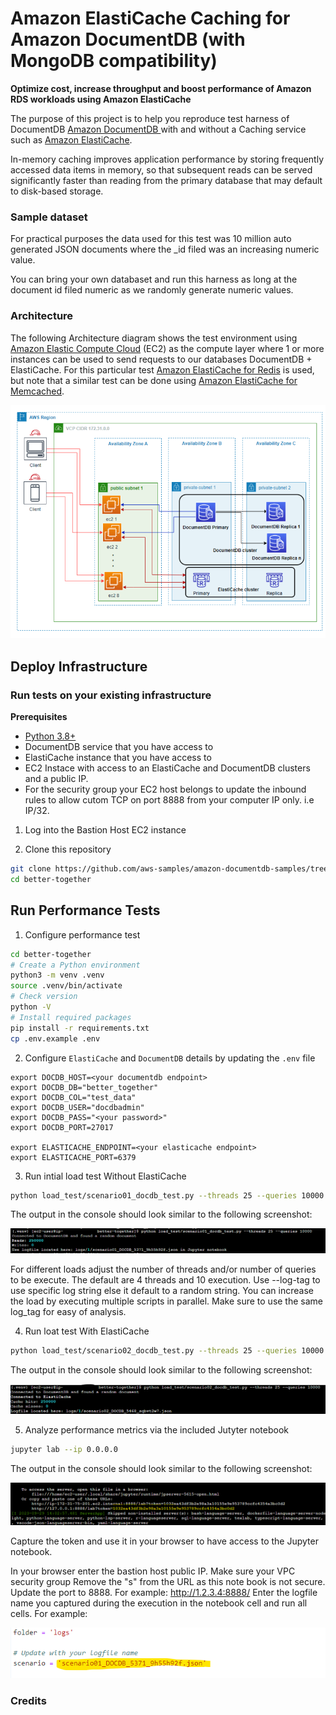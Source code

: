 # Amazon ElastiCache Caching for Amazon DocumentDB (with MongoDB compatibility)
__Optimize cost, increase throughput and boost performance of Amazon RDS workloads using Amazon ElastiCache__

The purpose of this project is to help you reproduce test harness of DocumentDB [Amazon DocumentDB ](https://aws.amazon.com/documentdb/) with and without a Caching service such as [Amazon ElastiCache](https://aws.amazon.com/elasticache/).

In-memory caching improves application performance by storing frequently accessed data items in memory, so that subsequent reads can be served significantly faster than reading from the primary database that may default to disk-based storage.

### Sample dataset

For practical purposes the data used for this test was 10 million auto generated JSON documents where the _id filed was an increasing numeric value. 

You can bring your own databaset and run this harness as long at the document id filed numeric as we randomly generate numeric values.

### Architecture

The following Architecture diagram shows the test environment using [Amazon Elastic Compute Cloud](https://aws.amazon.com/pm/ec2/) (EC2) as the compute layer where 1 or more instances can be used to send requests to our databases DocumentDB + ElastiCache. For this particular test [Amazon ElastiCache for Redis](https://aws.amazon.com/elasticache/redis/) is used, but note that a similar test can be done using [Amazon ElastiCache for Memcached](https://aws.amazon.com/elasticache/memcached/). 

![Architecture diagram of test environment](docs/DOCDB_cache.png)

## Deploy Infrastructure

### Run tests on your existing infrastructure

__Prerequisites__

- [Python 3.8+](https://www.python.org/)
- DocumentDB service that you have access to
- ElastiCache instance that you have access to
- EC2 Instace with access to an ElastiCache and DocumentDB clusters and a public IP.
- For the security group your EC2 host belongs to update the inbound rules to allow cutom TCP on port 8888 from your computer IP only. i.e IP/32. 

1. Log into the Bastion Host EC2 instance

2. Clone this repository
```bash
git clone https://github.com/aws-samples/amazon-documentdb-samples/tree/master
cd better-together
```

## Run Performance Tests

1. Configure performance test

```bash
cd better-together
# Create a Python environment
python3 -m venv .venv
source .venv/bin/activate
# Check version
python -V
# Install required packages
pip install -r requirements.txt
cp .env.example .env
```

2. Configure `ElastiCache` and `DocumentDB` details by updating the `.env` file
```
export DOCDB_HOST=<your documentdb endpoint>
export DOCDB_DB="better_together"
export DOCDB_COL="test_data"
export DOCDB_USER="docdbadmin"
export DOCDB_PASS="<your password>"
export DOCDB_PORT=27017

export ELASTICACHE_ENDPOINT=<your elasticache endpoint>
export ELASTICACHE_PORT=6379
```

3. Run intial load test Without ElastiCache
```bash
python load_test/scenario01_docdb_test.py --threads 25 --queries 10000
```

The output in the console should look similar to the following screenshot:

![DOCDB_Test](docs/DOCDB_Test.png)

For different loads adjust the number of threads and/or number of queries to be execute. 
The default are 4 threads and 10 execution. Use --log-tag to use specific log string else it default to a random string. You can increase the load by executing multiple scripts in parallel. Make sure to use the same log_tag for easy of analysis.

4. Run loat test With ElastiCache

```bash
python load_test/scenario02_docdb_test.py --threads 25 --queries 10000
```

The output in the console should look similar to the following screenshot:

![DOCDB-ElastiCache_Test](docs/DOCDB-ElastiCache_Test.png)

5. Analyze performance metrics via the included Jutyter notebook

```bash
jupyter lab --ip 0.0.0.0
```
The output in the console should look similar to the following screenshot:

![DOCDB_Test](docs/Jupyter.png)

Capture the token and use it in your browser to have access to the Jupyter notebook.

In your browser enter the bastion host public IP. Make sure your VPC security group  Remove the "s" from the URL as this note book is not secure. Update the port to 8888. For example: http://1.2.3.4:8888/
Enter the logfile name you captured during the execution in the notebook cell and run all cells.
For example:

![DOCDB_Test](docs/Update_log.png)

### Credits